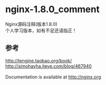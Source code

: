 # nginx-1.8.0_comment

Nginx源码注释(版本1.8.0)<br/>
个人学习版本，如有不足还请指正！<br/>

## 参考
<http://tengine.taobao.org/book/><br/>
<http://simohayha.iteye.com/blog/467940><br/>
<br/>
Documentation is available at <http://nginx.org>